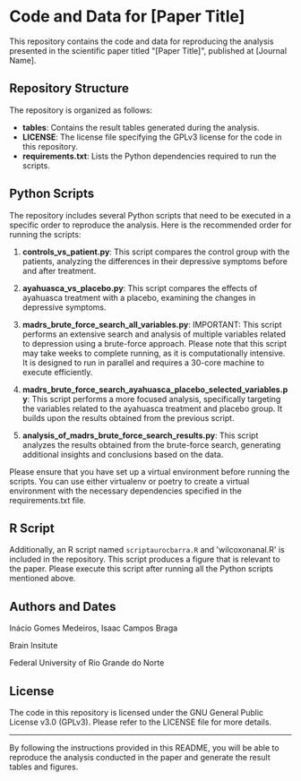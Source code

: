 # Code and Data for [Paper Title]

This repository contains the code and data for reproducing the analysis presented in the scientific paper titled "[Paper Title]", published at [Journal Name].

## Repository Structure

The repository is organized as follows:

- **tables**: Contains the result tables generated during the analysis.
- **LICENSE**: The license file specifying the GPLv3 license for the code in this repository.
- **requirements.txt**: Lists the Python dependencies required to run the scripts.

## Python Scripts

The repository includes several Python scripts that need to be executed in a specific order to reproduce the analysis. Here is the recommended order for running the scripts:

1. **controls_vs_patient.py**: This script compares the control group with the patients, analyzing the differences in their depressive symptoms before and after treatment.

1. **ayahuasca_vs_placebo.py**: This script compares the effects of ayahuasca treatment with a placebo, examining the changes in depressive symptoms.

1. **madrs_brute_force_search_all_variables.py**: IMPORTANT: This script performs an extensive search and analysis of multiple variables related to depression using a brute-force approach. Please note that this script may take weeks to complete running, as it is computationally intensive. It is designed to run in parallel and requires a 30-core machine to execute efficiently.

1. **madrs_brute_force_search_ayahuasca_placebo_selected_variables.py**: This script performs a more focused analysis, specifically targeting the variables related to the ayahuasca treatment and placebo group. It builds upon the results obtained from the previous script.

1. **analysis_of_madrs_brute_force_search_results.py**: This script analyzes the results obtained from the brute-force search, generating additional insights and conclusions based on the data.

Please ensure that you have set up a virtual environment before running the scripts. You can use either virtualenv or poetry to create a virtual environment with the necessary dependencies specified in the requirements.txt file.

## R Script
Additionally, an R script named `scriptaurocbarra.R` and 'wilcoxonanal.R' is included in the repository. This script produces a figure that is relevant to the paper. Please execute this script after running all the Python scripts mentioned above.

## Authors and Dates
Inácio Gomes Medeiros, Isaac Campos Braga

Brain Insitute

Federal University of Rio Grande do Norte

## License
The code in this repository is licensed under the GNU General Public License v3.0 (GPLv3). Please refer to the LICENSE file for more details.

---

By following the instructions provided in this README, you will be able to reproduce the analysis conducted in the paper and generate the result tables and figures.
